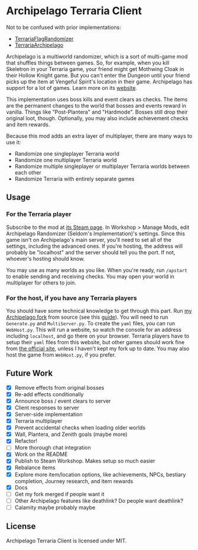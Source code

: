 # Archipelago Terraria Client

Not to be confused with prior implementations:

* [TerrariaFlagRandomizer](https://github.com/Cronus-waters/TerrariaFlagRandomizer)
* [TerrariaArchipelago](https://github.com/Whoneedspacee/TerrariaArchipelago)

Archipelago is a multiworld randomizer, which is a sort of multi-game mod that shuffles things
between games. So, for example, when you kill Skeletron in your Terraria game, your friend
might get Mothwing Cloak in their Hollow Knight game. But you can't enter the Dungeon
until your friend picks up the item at Vengeful Spirit's location in their game. Archipelago
has support for a lot of games. Learn more on its [website](https://archipelago.gg/).

This implementation uses boss kills and event clears as checks. The items are the permanent
changes to the world that bosses and events reward in vanilla. Things like "Post-Plantera" and
"Hardmode". Bosses still drop their original loot, though. Optionally, you may also include
achievement checks and item rewards.

Because this mod adds an extra layer of multiplayer, there are many ways to use it:
* Randomize one singleplayer Terraria world
* Randomize one multiplayer Terraria world
* Randomize multiple singleplayer or multiplayer Terraria worlds between each other
* Randomize Terraria with entirely separate games

## Usage

### For the Terraria player

Subscribe to the mod at
[its Steam page](https://steamcommunity.com/sharedfiles/filedetails/?id=2922217554). In Workshop >
Manage Mods, edit Archipelago Randomizer (Seldom's Implementation)'s settings. Since this game
isn't on Archipelago's main server, you'll need to set all of the settings, including the advanced
ones. If you're hosting, the address will probably be "localhost" and the server should tell you
the port. If not, whoever's hosting should know.

You may use as many worlds as you like. When you're ready, run `/apstart` to enable sending
and receiving checks. You may open your world in multiplayer for others to join.

### For the host, if you have any Terraria players

You should have some technical knowledge to get through this part. Run
[my Archipelago fork](https://github.com/Seldom-SE/Archipelago/tree/terraria) from source (see this
[guide](https://github.com/Seldom-SE/Archipelago/blob/terraria/docs/running%20from%20source.md)).
You will need to run `Generate.py` and `MultiServer.py`. To create the `yaml` files, you can run
`WebHost.py`. This will run a website, so watch the console for an address including `localhost`,
and go there on your browser. Terraria players have to setup their `yaml` files from this website,
but other games should work fine from [the official site](https://archipelago.gg/), unless I
haven't kept my fork up to date. You may also host the game from `WebHost.py`, if you prefer.

## Future Work

- [X] Remove effects from original bosses
- [X] Re-add effects conditionally
- [X] Announce boss / event clears to server
- [X] Client responses to server
- [X] Server-side implementation
- [X] Terraria multiplayer
- [X] Prevent accidental checks when loading older worlds
- [X] Wall, Plantera, and Zenith goals (maybe more)
- [X] Refactor!
- [ ] More thorough chat integration
- [X] Work on the README
- [X] Publish to Steam Workshop. Makes setup so much easier
- [X] Rebalance items
- [X] Explore more item/location options, like achievements, NPCs, bestiary completion, Journey
research, and item rewards
- [X] Docs
- [ ] Get my fork merged if people want it
- [ ] Other Archipelago features like deathlink? Do people want deathlink?
- [ ] Calamity maybe probably maybe

## License

Archipelago Terraria Client is licensed under MIT.
